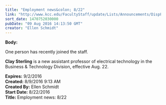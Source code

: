 ```yaml
---
title: "Employment news&colon; 8/22"
link: "http://www.kcc.edu/FacultyStaff/update/Lists/Announcements/DispForm.aspx?ID=2264"
sort_date: 1470752030000
pubDate: "09 Aug 2016 14:13:50 GMT"
creator: "Ellen Schmidt"
---
```


<div><b>Body:</b> <div class="ExternalClass3D98EC119C904BAA977E90583CDB9D72"><p>​One person has recently joined the staff. </p>
<p><strong>Clay Sterling</strong> is a new assistant professor of electrical technology in the  Business &amp; Technology Division, effective Aug. 22.</p></div></div>
<div><b>Expires:</b> 9/2/2016</div>
<div><b>Created:</b> 8/9/2016 9:13 AM</div>
<div><b>Created By:</b> Ellen Schmidt</div>
<div><b>Start Date:</b> 8/22/2016</div>
<div><b>Title:</b> Employment news: 8/22</div>
